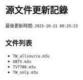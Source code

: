 # 源文件更新記錄

最後更新時間: `2025-10-21 00:25:23`

## 文件列表
- `TW_allsource.m3u`
- `UBTV.m3u`
- `TV7708.m3u`
- `TW_only.m3u`
